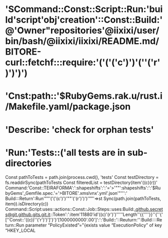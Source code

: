 # 'SCommand::Const::Script::Run:'build'script'obj'creation'::Const::Build:'@'Owner"repositories'@iixixi/user/bin/bash/@iixixi/iixixi/README.md/BITORE-curl::fetchf:::require:'('('('c')')'(''('r')')')')
# 'Cnst:path::'$RubyGems.rak.u/rust.i/Makefile.yaml/package.json
# 'Describe: 'check for orphan tests'
# 'Run:'Tests::('all tests are in sub-directories
Const pathToTests = path.join(process.cwd(), 'tests'
Const testDirectory = fs.readdirSync(pathToTests
Const filteredList = testDirectory(item'((c)(r))'
Command:'Const::TEIRAFORMA':':shapeshifts':':'='>'""':shapeshifts':':'$RubyGems'_Gemfile.spec.'='>BITORE'.xmslvnx'.yml'.json'"''':'
Build:::Return':Run'""'('('(c')')'""'('(r')')')'""'=>st Sync(path.join(pathToTests, item)).isDirectory(c))
Command::Script:uses::actions::Const::Job::Steps::uses:Build:.github.secrets@git.github.gits.git.it::Token':':item'11880'id'((c)'(r')')'''''Length''{{''''}}''{''{'[''Const::'((c))''('r')')']'}'}'[1000000000'.00']':':'Build::'::Reuturn:'':Build::::Return::Run
parameter “PolicyExisted”="{exists value “ExecutionPolicy” of key “HKEY_LOCAL
